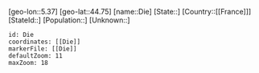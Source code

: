 ﻿---
location: [44.75,5.37]
mapzoom: [7,12] 
mapmarker: city 
type: City
tags:
- geo/City


SpocWebEntityId: 13661
isDeleted: false
confidential: public

---
[geo-lon::5.37]
[geo-lat::44.75]
[name::Die]
[State::]
[Country::[[France]]]
[StateId::]
[Population::]
[Unknown::]


```leaflet
id: Die
coordinates: [[Die]]
markerFile: [[Die]]
defaultZoom: 11 
maxZoom: 18
```
